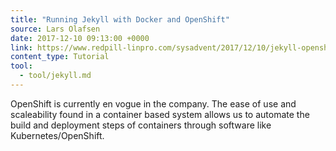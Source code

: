```yaml
---
title: "Running Jekyll with Docker and OpenShift"
source: Lars Olafsen
date: 2017-12-10 09:13:00 +0000
link: https://www.redpill-linpro.com/sysadvent/2017/12/10/jekyll-openshift.html?ref=stackshare
content_type: Tutorial
tool:
  - tool/jekyll.md
---
```

OpenShift is currently en vogue in the company. The ease of use and scaleability found in a container based system allows us to automate the build and deployment steps of containers through software like Kubernetes/OpenShift.





